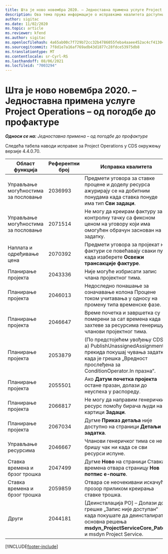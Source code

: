 ```yaml
---
title: Шта је ново новембра 2020. – Једноставна примена услуге Project Operations – од погодбе до профактуре
description: Ова тема пружа информације о исправкама квалитета доступним у издању једноставне примене услуге Project Operations за новембар 2020. – од погодбе до профактуре.
author: sigitac
ms.date: 11/02/2020
ms.topic: article
ms.reviewer: kfend
ms.author: sigitac
ms.openlocfilehash: 4a65ab00c7f729b72cc32b4786055feba4aaee452ac4cf413047f81651c92290
ms.sourcegitcommit: 7f8d1e7a16af769adb43d1877c28fdce53975db8
ms.translationtype: MT
ms.contentlocale: sr-Cyrl-RS
ms.lasthandoff: 08/06/2021
ms.locfileid: "7003294"
---
```

# <a name="whats-new-november-2020---project-operations-lite-deployment---deal-to-proforma-invoicing"></a>Шта је ново новембра 2020. – Једноставна примена услуге Project Operations – од погодбе до профактуре

_**Односи се на:** Једноставна примена – од погодбе до профактуре_

Следећа табела наводи исправке за Project Operations у CDS окружењу верзије 4.4.0.70.

| Област функција                 | Референтни број | Исправка квалитета                                                                                                                                                                    |
|------------------------------|------------------|-----------------------------------------------------------------------------------------------------------------------------------------------------------------------------------|
|   Управљање могућностима за пословање       | 2036993          | Предмети уговора за ставке процене и доделу ресурса ажурирају се на добитним понудама када ставка понуде има тип **Сви задаци**.                                                 |
|   Управљање могућностима за пословање       | 2071514          | Не могу да креирам фактуру за контролну тачку са фиксном ценом на уговору који има омогућен обрачун заснован на задатку.                                                                          |
| Наплата и одређивање цена          | 2070392          | Предмети уговора за пројекат на фактури се повећавају сваки пут када изаберете **Освежи трансакције фактуре**.                                                                       |
| Планирање пројекта             | 2043336          | Није могуће избрисати запис члана пројектног тима.                                                                                                                                    |
| Планирање пројекта             | 2046013          | Недоследно понашање за означавање колона Процене током учитавања у односу на промену типа временске фазе.                                                                                   |
| Планирање пројекта             | 2046647          | Време почетка и завршетка су померени за сат времена када захтеве за ресурсима генеришу чланови пројектног тима.                                                                      |
| Планирање пројекта             | 2053879          | (По предстојећем увођењу CDS-а) PublishUnassignedAssignments прекида покушај чувања задатка када је грешка „Вредност прослеђена за ConditionOperator.In празна“. |
| Планирање пројекта             | 2055501          | Ако **Датум почетка пројекта** остане празан, долази до неуспеха у распореду.                                                                                                      |
| Планирање пројекта             | 2066817          | Не могу да направим генерички ресурс помоћу бирача људи на картици **Задаци**.                                                                                               |
| Планирање пројекта             | 2067034          | Дугме **Приказ детаља** није доступно на страници **Детаљи задатка**.                                                                                                         |
| Управљање ресурсима          | 2046667          | Чланови генеричког тима се не бришу чак ни када се сви ресурси испуне.                                                                                                     |
| Ставка времена и брзог трошка | 2047499          | Дугме **Ново** на страници Ставка времена отвара страницу **Нов потпис е-поште**.                                                                                               |
| Ставка времена и брзог трошка | 2059859          | Отвара се неочекивани искачући прозор приликом креирања ставке трошка.                                                                                                                         |
| Други                        | 2044181          | [Деинсталација PO] – Долази до грешке „Запис није доступан“ када покушате да деинсталирате основна решења **msdyn_ProjectServiceCore_Patch** и msdyn Project Service.        |


[!INCLUDE[footer-include](../../includes/footer-banner.md)]